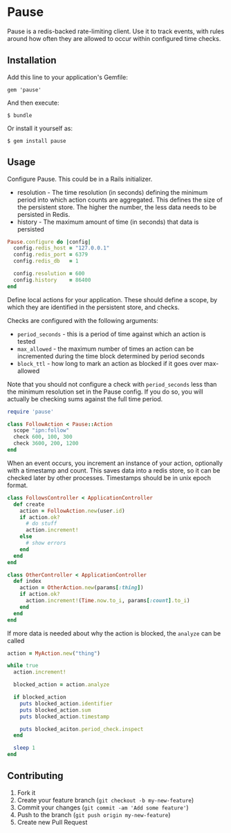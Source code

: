 # Pause

Pause is a redis-backed rate-limiting client. Use it to track events, with
rules around how often they are allowed to occur within configured time checks.

## Installation

Add this line to your application's Gemfile:

    gem 'pause'

And then execute:

    $ bundle

Or install it yourself as:

    $ gem install pause

## Usage

Configure Pause. This could be in a Rails initializer.

  * resolution - The time resolution (in seconds) defining the minimum period into which action counts are
                 aggregated. This defines the size of the persistent store. The higher the number, the less data needs
                 to be persisted in Redis.
  * history - The maximum amount of time (in seconds) that data is persisted

```ruby
Pause.configure do |config|
  config.redis_host = "127.0.0.1"
  config.redis_port = 6379
  config.redis_db   = 1

  config.resolution = 600
  config.history    = 86400
end
```

Define local actions for your application. These should define a scope, by
which they are identified in the persistent store, and checks.

Checks are configured with the following arguments:

  * `period_seconds` - this is a period of time against which an action is tested
  * `max_allowed` - the maximum number of times an action can be incremented during the time block determined by
                  period seconds
  * `block_ttl` - how long to mark an action as blocked if it goes over max-allowed

Note that you should not configure a check with `period_seconds` less than the minimum resolution set in the
Pause config. If you do so, you will actually be checking sums against the full time period.

```ruby
require 'pause'

class FollowAction < Pause::Action
  scope "ipn:follow"
  check 600, 100, 300
  check 3600, 200, 1200
end
```

When an event occurs, you increment an instance of your action, optionally with a timestamp and count. This saves
data into a redis store, so it can be checked later by other processes. Timestamps should be in unix epoch format.

```ruby
class FollowsController < ApplicationController
  def create
    action = FollowAction.new(user.id)
    if action.ok?
      # do stuff
      action.increment!
    else
      # show errors
    end
  end
end

class OtherController < ApplicationController
  def index
    action = OtherAction.new(params[:thing])
    if action.ok?
      action.increment!(Time.now.to_i, params[:count].to_i)
    end
  end
end
```

If more data is needed about why the action is blocked, the `analyze` can be called

```ruby
action = MyAction.new("thing")

while true
  action.increment!

  blocked_action = action.analyze

  if blocked_action
    puts blocked_action.identifier
    puts blocked_action.sum
    puts blocked_action.timestamp

    puts blocked_aciton.period_check.inspect
  end

  sleep 1
end
```

## Contributing

1. Fork it
2. Create your feature branch (`git checkout -b my-new-feature`)
3. Commit your changes (`git commit -am 'Add some feature'`)
4. Push to the branch (`git push origin my-new-feature`)
5. Create new Pull Request

